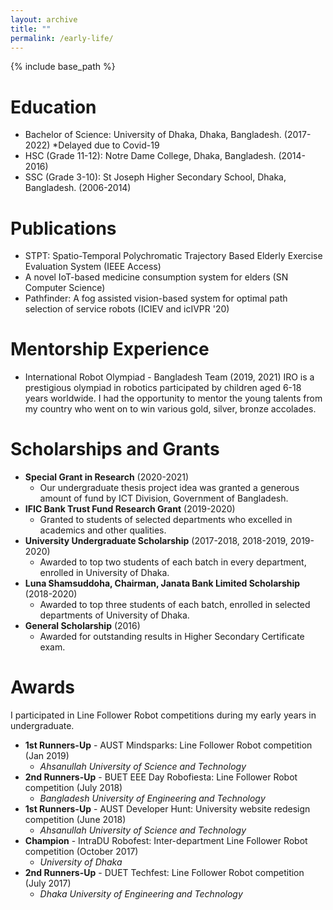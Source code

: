 ```yaml
---
layout: archive
title: ""
permalink: /early-life/
---
```


{% include base_path %}

Education
======
* Bachelor of Science: University of Dhaka, Dhaka, Bangladesh. (2017-2022) *Delayed due to Covid-19
* HSC (Grade 11-12): Notre Dame College, Dhaka, Bangladesh. (2014-2016)
* SSC (Grade 3-10): St Joseph Higher Secondary School, Dhaka, Bangladesh. (2006-2014)

Publications
======
* STPT: Spatio-Temporal Polychromatic Trajectory Based Elderly Exercise Evaluation System (IEEE Access)
* A novel IoT-based medicine consumption system for elders (SN Computer Science)
* Pathfinder: A fog assisted vision-based system for optimal path selection of service robots (ICIEV and icIVPR '20)

Mentorship Experience
======
* International Robot Olympiad - Bangladesh Team (2019, 2021)
  IRO is a prestigious olympiad in robotics participated by children aged 6-18 years worldwide. I had the opportunity to mentor the young talents from my country who went on to win various gold, silver, bronze accolades.

Scholarships and Grants
======
* **Special Grant in Research** (2020-2021)
  * Our undergraduate thesis project idea was granted a generous amount of fund by ICT Division, Government of Bangladesh.
* **IFIC Bank Trust Fund Research Grant** (2019-2020)
  * Granted to students of selected departments who excelled in academics and other qualities. 
* **University Undergraduate Scholarship** (2017-2018, 2018-2019, 2019-2020)
  * Awarded to top two students of each batch in every department, enrolled in University of Dhaka. 
* **Luna Shamsuddoha, Chairman, Janata Bank Limited Scholarship** (2018-2020)
  * Awarded to top three students of each batch, enrolled in selected departments of University of Dhaka.
* **General Scholarship** (2016)
  * Awarded for outstanding results in Higher Secondary Certificate exam.

Awards
======
I participated in Line Follower Robot competitions during my early years in undergraduate.
* **1st Runners-Up** - AUST Mindsparks: Line Follower Robot competition (Jan 2019)
  * *Ahsanullah University of Science and Technology*
* **2nd Runners-Up** - BUET EEE Day Robofiesta: Line Follower Robot competition (July 2018)
  * *Bangladesh University of Engineering and Technology*
* **1st Runners-Up** - AUST Developer Hunt: University website redesign competition (June 2018)
  * *Ahsanullah University of Science and Technology*
* **Champion** - IntraDU Robofest: Inter-department Line Follower Robot competition (October 2017)
  * *University of Dhaka*
* **2nd Runners-Up** - DUET Techfest: Line Follower Robot competition (July 2017)
  * *Dhaka University of Engineering and Technology*  



<!--   
{% for post in site.achievements %}
  {% include archive-single.html %}
{% endfor %} 
-->

